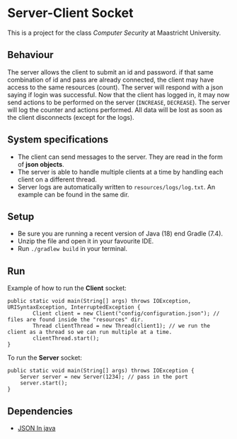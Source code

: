 # Server-Client Socket

This is a project for the class *Computer Security* at Maastricht University.

## Behaviour
The server allows the client to submit an id and password. if that same combination of id and pass
are already connected, the client may have access to the same resources (count). The server will respond with a json
saying if login was successful. Now that the client has logged in, it may now send actions to be performed on the server
(`INCREASE`, `DECREASE`). The server will log the counter and actions performed. All data will be lost as soon as the client
disconnects (except for the logs).

## System specifications

* The client can send messages to the server. They are read in the form of **json objects**.
* The server is able to handle multiple clients at a time by handling each client on a different thread.
* Server logs are automatically written to `resources/logs/log.txt`. An example can be found in the same dir.

## Setup
* Be sure you are running a recent version of Java (18) end Gradle (7.4).
* Unzip the file and open it in your favourite IDE.
* Run `./gradlew build` in your terminal.

## Run
Example of how to run the **Client** socket:
```
public static void main(String[] args) throws IOException, URISyntaxException, InterruptedException {
        Client client = new Client("config/configuration.json"); // files are found inside the "resources" dir.
        Thread clientThread = new Thread(client1); // we run the client as a thread so we can run multiple at a time.
        clientThread.start();
}
```

To run the **Server** socket:
```
public static void main(String[] args) throws IOException {
    Server server = new Server(1234); // pass in the port
    server.start();
}
```


## Dependencies
* [JSON In java](https://mvnrepository.com/artifact/org.json/json)